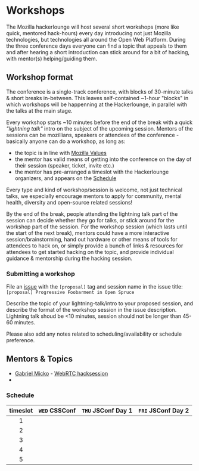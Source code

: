 # Workshops

The Mozilla hackerlounge will host several short workshops (more like quick, mentored hack-hours) every day introducing not just Mozilla technologies, but technologies all around the Open Web Platform. During the three conference days everyone can find a topic that appeals to them and after hearing a short introduction can stick around for a bit of hacking, with mentor(s) helping/guiding them.

## Workshop format

The conference is a single-track conference, with blocks of 30-minute talks & short breaks in-between. This leaves self-contained ~1-hour "blocks" in which workshops will be happenning at the Hackerlounge, in parallel with the talks at the main stage.

Every workshop starts ~10 minutes before the end of the break with a quick _"lightning talk"_ intro on the subject of the upcoming session. Mentors of the sessions can be mozillians, speakers or attendees of the conference - basically anyone can do a workshop, as long as:
* the topic is in line with [Mozilla Values](https://www.mozilla.org/mission/)
* the mentor has valid means of getting into the conference on the day of their session (speaker, ticket, invite etc.)
* the mentor has pre-arranged a timeslot with the Hackerlounge organizers, and appears on the [Schedule](#Schedule)

Every type and kind of workshop/session is welcome, not just technical talks, we especially encourage mentors to apply for community, mental health, diversity and open-source related sessions!

By the end of the break, people attending the lightning talk part of the session can decide whether they go for talks, or stick around for the workshop part of the session. For the workshop session (which lasts until the start of the next break), mentors could have a more interactive session/brainstorming, hand out hardware or other means of tools for attendees to hack on, or simply provide a bunch of links & resources for attendees to get started hacking on the topic, and provide individual guidance & mentorship during the hacking session.

### Submitting a workshop

File an [issue](https://github.com/MozillaHU/hackerlounge/issues/new) with the `[proposal]` tag and session name in the issue title:  
`[proposal] Progressive Foobarment in Open Spruce`

Describe the topic of your lightning-talk/intro to your proposed session, and describe the format of the workshop session in the issue description. Lightning talk shoud be <10 minutes, session should not be longer than 45-60 minutes.

Please also add any notes related to scheduling/availability or schedule preference.

## Mentors & Topics

* [Gabriel Micko]() - [WebRTC hacksession](#)
* 

### Schedule

| timeslot | `WED` CSSConf   | `THU` JSConf Day 1 | `FRI` JSConf Day 2 |
| :------: | :-------: | :----------: | :----------: |
| 1 ||||
| 2 ||||
| 3 ||||
| 4 ||||
| 5 ||||
